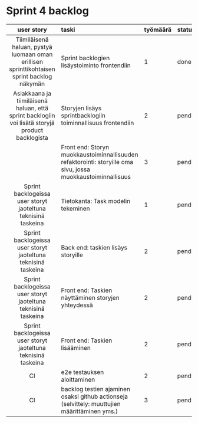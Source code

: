 # Sprint 4 backlog

| user story | taski | työmäärä | status |
| :-----------:|:-----------| :------| :------|
| Tiimiläisenä haluan, pystyä luomaan oman erillisen sprinttikohtaisen sprint backlog näkymän | Sprint backlogien lisäystoiminto frontendiin  | 1 | done |
| Asiakkaana ja tiimiläisenä haluan, että sprint backlogiin voi lisätä storyjä product backlogista | Storyjen lisäys sprintbacklogiin toiminnallisuus frontendiin  | 2 | pending |
| | Front end: Storyn muokkaustoiminnallisuuden refaktorointi: storyille oma sivu, jossa muokkaustoiminnallisuus  | 3 | pending |
| Sprint backlogeissa user storyt jaoteltuna teknisinä taskeina | Tietokanta: Task modelin tekeminen | 1 | pending |
| Sprint backlogeissa user storyt jaoteltuna teknisinä taskeina | Back end: taskien lisäys storyille | 2 | pending |
| Sprint backlogeissa user storyt jaoteltuna teknisinä taskeina | Front end: Taskien näyttäminen storyjen yhteydessä | 2 | pending |
| Sprint backlogeissa user storyt jaoteltuna teknisinä taskeina | Front end: Taskien lisääminen | 2 | pending |
| CI | e2e testauksen aloittaminen  | 2 | pending |
| CI | backlog testien ajaminen osaksi github actionseja (selvittely: muuttujien määrittäminen yms.)  | 3 | pending |
